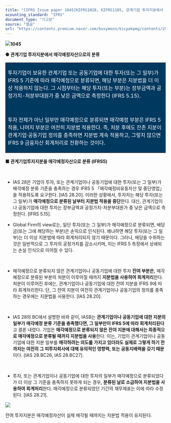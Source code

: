 ```yaml
---
title: "[IFRS Issue paper 1045]KIFRS1028, KIFRS1105, 관계기업 투자지분에서 매각예정자산으로의 분류"
acounting_standard: "IFRS"
document_type: "기고문"
source: "엘곰"
url: "https://contents.premium.naver.com/busymoon/kicpakpmg/contents/250819194016193lf"
---
```

![](https://n2.news.naver.com/l.gif?type=content)**1045**

**● 관계기업 투자지분에서 매각예정자산으로의 분류**

<table style=""><tbody><tr><td colspan="3" rowspan="1" style="width: 99.99%; height: 129.0px;  background-color: #003960;"><div><p style=""><span style="color:#ffffff;">투자기업이 보유한 관계기업 또는 공동기업에 대한 투자(또는 그 일부)가 IFRS 5 기준에 따라 매각예정으로 분류되면, 해당 부분은 지분법을 더 이상 적용하지 않는다. 그 시점부터는 해당 투자(또는 부분)는 장부금액과 공정가치-처분부대원가 중 낮은 금액으로 측정한다 (IFRS 5.15).</span></p></div><div><p style=""><span style="color:#ffffff;">​</span></p></div><div><p style=""><span style="color:#ffffff;">투자 전체가 아닌 일부만 매각예정으로 분류되면 매각예정 부분은 IFRS 5 적용, 나머지 부분은 여전히 지분법 적용한다. 즉, 처분 후에도 잔존 지분이 관계기업·공동기업 정의를 충족하면 지분법 계속 적용하고, 그렇지 않으면 IFRS 9 금융자산 회계처리로 전환하는 것이다.</span></p></div></td></tr></tbody></table>

**■ 관계기업투자지분을 매각예정자산으로 분류 (IFRS5)**

​

- IAS 28은 기업이 투자, 또는 관계기업이나 공동기업에 대한 투자(또는 그 일부)가 매각예정 분류 기준을 충족하는 경우 IFRS 5 「매각예정비유동자산 및 중단영업」을 적용하도록 요구한다. \[IAS 28.20\]. 이러한 상황에서, 투자자는 해당 투자(또는 그 일부)가 **매각예정으로 분류된 날부터 지분법 적용을 중단**한다. 대신, 관계기업이나 공동기업에 대한 투자는 장부금액과 공정가치-처분부대원가 중 낮은 금액으로 측정한다. \[IFRS 5.15\].

- Global Firm의 view로는, 일단 투자(또는 그 일부)가 매각예정으로 분류되면, 배당금(또는 그에 해당하는 부분)은 손익으로 인식된다. 왜냐하면 해당 투자(또는 그 일부)는 더 이상 지분법에 따라 회계처리되지 않기 때문이다. 그러나, 배당을 수취하는 것은 일반적으로 그 투자의 공정가치를 감소시키며, 이는 IFRS 5 측정에서 상쇄되는 손실 인식으로 이어질 수 있다.

​

- 매각예정으로 분류되지 않은 관계기업이나 공동기업에 대한 투자 **잔여 부분은,** 매각예정으로 분류된 부분의 처분이 이루어질 때까지 **지분법을 사용하여 회계처리**한다. 처분이 이루어진 후에는, 관계기업이나 공동기업에 대한 잔여 지분을 IFRS 9에 따라 회계처리한다. 단, 그 잔여 지분이 여전히 관계기업이나 공동기업의 정의를 충족하는 경우에는 지분법을 사용한다. \[IAS 28.20\].

​

- IAS 28의 BC에서 설명한 바와 같이, IASB는 **관계기업이나 공동기업에 대한 지분의 일부가 매각예정 분류 기준을 충족했다면, 그 일부만이 IFRS 5에 따라 회계처리된다**고 결론 내렸다. 기업은 **매각예정으로 분류되지 않은 잔여 지분에 대해서는 최종적으로 매각예정으로 분류될 때까지 지분법을 사용**한다. 이는, 기업이 관계기업이나 공동기업에 대한 지분 일부를 **매각하려는 의도를 가지고 있더라도 실제로 그렇게 하기 전까지는 여전히 그 피투자회사에 대해 유의적인 영향력, 또는 공동지배력을 갖기 때문**이다. \[IAS 28.BC26, IAS 28.BC27\].

​

- 투자, 또는 관계기업이나 공동기업에 대한 투자의 일부가 매각예정으로 분류되었다가 더 이상 그 기준을 충족하지 못하게 되는 경우, **분류된 날로 소급하여 지분법을 사용하여 회계처리**한다. 매각예정으로 분류되었던 기간의 재무제표는 이에 따라 수정된다. \[IAS 28.21\].

![](https://scs-phinf.pstatic.net/MjAyNTA4MTlfMjc2/MDAxNzU1NTk5OTAwNzk2.K-_vbP8aqHJY19FWepOD9KlBkJpdBrgyShhe2hFDc0gg.ycA1GcvKpPDdXjtRK3nwYHN197o--m4AQtMA_C1qR10g.PNG/image.png?type=w800)

잔여 투자지분은 매각예정자산이 실제 매각될 때까지는 지분법 적용이 유지된다.

​